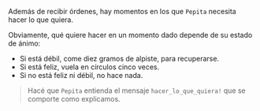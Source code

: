 Además de recibir órdenes, hay momentos en los que `Pepita` necesita hacer lo que quiera. 

Obviamente, qué quiere hacer en un momento dado depende de su estado de ánimo:

* Si está débil, come diez gramos de alpiste, para recuperarse.
* Si está feliz, vuela en círculos cinco veces.
* Si no está feliz ni débil, no hace nada.

> Hacé que `Pepita` entienda el mensaje `hacer_lo_que_quiera!` que se comporte como explicamos.